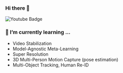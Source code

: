 ### Hi there 👋 
![Youtube Badge](https://img.shields.io/badge/subscribers-3.3K-ff0000?style=for-the-badge&logo=YouTube&link=https://www.youtube.com/channel/UCyT7IoTfqcb5j1PqcMMwsiQ)

### 🌱 I’m currently learning ...
- Video Stabilization
- Model-Agnostic Meta-Learning
- Super Resolution
- 3D Multi-Person Motion Capture (pose estimation)
- Multi-Object Tracking, Human Re-ID

<!--
**NamJiii/NamJiii** is a ✨ _special_ ✨ repository because its `README.md` (this file) appears on your GitHub profile.

Here are some ideas to get you started:

- 🔭 I’m currently working on ...
- 🌱 I’m currently learning ...
- 👯 I’m looking to collaborate on ...
- 🤔 I’m looking for help with ...
- 💬 Ask me about ...
- 📫 How to reach me: ...
- 😄 Pronouns: ...
- ⚡ Fun fact: ...
-->
